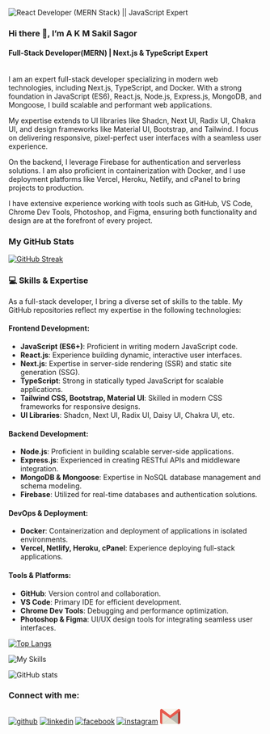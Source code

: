![React Developer (MERN Stack) || JavaScript Expert](https://i.ibb.co.com/y83wQ8D/akm-sakil-sagor-github-cover-image-1.png)
<br> 
### Hi there  👋, I’m A K M Sakil Sagor        
#### Full-Stack Developer(MERN) | Next.js & TypeScript Expert                   
<br>     
I am an expert full-stack developer specializing in modern web technologies, including Next.js, TypeScript, and Docker. With a strong foundation in JavaScript (ES6), React.js, Node.js, Express.js, MongoDB, and Mongoose, I build scalable and performant web applications.
 
My expertise extends to UI libraries like Shadcn, Next UI, Radix UI, Chakra UI, and design frameworks like Material UI, Bootstrap, and Tailwind. I focus on delivering responsive, pixel-perfect user interfaces with a seamless user experience. 

On the backend, I leverage Firebase for authentication and serverless solutions. I am also proficient in containerization with Docker, and I use deployment platforms like Vercel, Heroku, Netlify, and cPanel to bring projects to production.

I have extensive experience working with tools such as GitHub, VS Code, Chrome Dev Tools, Photoshop, and Figma, ensuring both functionality and design are at the forefront of every project.

### My GitHub Stats   
     

<a href="https://git.io/streak-stats"><img src="https://github-readme-streak-stats.herokuapp.com?user=sakil-sagor&theme=radical&card_width=880" alt="GitHub Streak" /></a> 

 
### 💻 Skills & Expertise  
  
As a full-stack developer, I bring a diverse set of skills to the table. My GitHub repositories reflect my expertise in the following technologies:    

#### Frontend Development:    
- **JavaScript (ES6+)**: Proficient in writing modern JavaScript code. 
- **React.js**: Experience building dynamic, interactive user interfaces.
- **Next.js**: Expertise in server-side rendering (SSR) and static site generation (SSG).
- **TypeScript**: Strong in statically typed JavaScript for scalable applications.
- **Tailwind CSS, Bootstrap, Material UI**: Skilled in modern CSS frameworks for responsive designs.
- **UI Libraries**: Shadcn, Next UI, Radix UI, Daisy UI, Chakra UI, etc.

#### Backend Development:   
- **Node.js**: Proficient in building scalable server-side applications.
- **Express.js**: Experienced in creating RESTful APIs and middleware integration.
- **MongoDB & Mongoose**: Expertise in NoSQL database management and schema modeling.
- **Firebase**: Utilized for real-time databases and authentication solutions.

#### DevOps & Deployment:
- **Docker**: Containerization and deployment of applications in isolated environments.
- **Vercel, Netlify, Heroku, cPanel**: Experience deploying full-stack applications.

#### Tools & Platforms:
- **GitHub**: Version control and collaboration.
- **VS Code**: Primary IDE for efficient development.
- **Chrome Dev Tools**: Debugging and performance optimization.
- **Photoshop & Figma**: UI/UX design tools for integrating seamless user interfaces.


[![Top Langs](https://github-readme-stats.vercel.app/api/top-langs/?username=sakil-sagor)](https://github.com/anuraghazra/github-readme-stats)



![My Skills](https://skillicons.dev/icons?i=js,ts,html,css,tailwind,materialui,react,nodejs,express,mongodb,vite,github,firebase,heroku,netlify)




![GitHub stats](https://github-readme-stats.vercel.app/api?username=sakil-sagor&show_icons=true)  


### Connect with me:
[<img src='https://cdn.jsdelivr.net/npm/simple-icons@3.0.1/icons/github.svg' alt='github' height='40'>](https://github.com/sakil-sagor)  [<img src='https://cdn.jsdelivr.net/npm/simple-icons@3.0.1/icons/linkedin.svg' alt='linkedin' height='40'>](https://www.linkedin.com/in/sakilsagor/)  [<img src='https://cdn.jsdelivr.net/npm/simple-icons@3.0.1/icons/facebook.svg' alt='facebook' height='40'>](https://www.facebook.com/akmsakilsagor)  [<img src='https://cdn.jsdelivr.net/npm/simple-icons@3.0.1/icons/instagram.svg' alt='instagram' height='40'>](https://www.instagram.com/akm.sakilsagor/) <a href="mailto:akmsakilsagor110@gmail.com" target="blank"><img  src="https://raw.githubusercontent.com/mdrobin45/mdrobin45/0028a9c33231b185860f7a723b6897a8229f549b/assets/images/gmail-icon.svg" alt="akmsakilsagor110@gmail.com" height="30" width="40" /></a>
